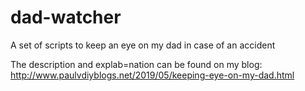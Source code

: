 # dad-watcher
A set of scripts to keep an eye on my dad in case of an accident

The description and explab=nation can be found on my blog:
http://www.paulvdiyblogs.net/2019/05/keeping-eye-on-my-dad.html

